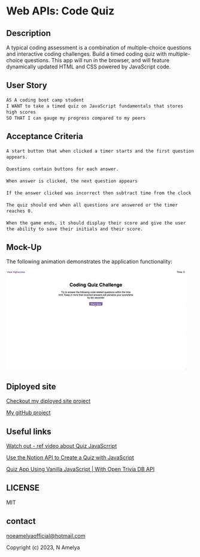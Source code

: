 # Web APIs: Code Quiz

## Description

A typical coding assessment is a combination of multiple-choice questions and interactive coding challenges. Build a timed coding quiz with multiple-choice questions. This app will run in the browser, and will feature dynamically updated HTML and CSS powered by JavaScript code. 

## User Story

```
AS A coding boot camp student
I WANT to take a timed quiz on JavaScript fundamentals that stores high scores
SO THAT I can gauge my progress compared to my peers
```

## Acceptance Criteria
```
A start button that when clicked a timer starts and the first question appears.

Questions contain buttons for each answer.

When answer is clicked, the next question appears

If the answer clicked was incorrect then subtract time from the clock

The quiz should end when all questions are answered or the timer reaches 0.

When the game ends, it should display their score and give the user the ability to save their initials and their score.
```
  
## Mock-Up

The following animation demonstrates the application functionality:

![Animation of code quiz. Presses button to start quiz. Clicks the button for the answer to each question, displays if answer was correct or incorrect. Quiz finishes and displays high scores. User adds their intials, then clears their intials and starts over.](./images/08-web-apis-challenge-demo.gif)

## Diployed site

[Checkout my diployed site project](https://noeamelya.github.io/WebAPIs_Code_Quiz/)

[My gitHub project](https://github.com/noeamelya/WebAPIs_Code_Quiz)


## Useful links
[Watch out - ref video about Quiz JavaScrript ](https://www.youtube.com/watch?v=-cX5jnQgqSM)

[Use the Notion API to Create a Quiz with JavaScript ](https://www.sitepoint.com/notion-api-javascript-quiz/)


[Quiz App Using Vanilla JavaScript | With Open Trivia DB API](https://www.youtube.com/watch?v=-cX5jnQgqSM)

## LICENSE
MIT


## contact 
noeamelyaofficial@hotmail.com



Copyright (c) 2023, N Amelya
